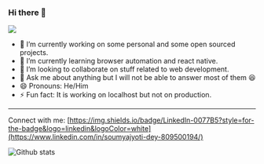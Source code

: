 ### Hi there 👋


![](https://komarev.com/ghpvc/?username=soumyo123-prog&color=blue)

- 🔭 I’m currently working on some personal and some open sourced projects.
- 🌱 I’m currently learning browser automation and react native.
- 👯 I’m looking to collaborate on stuff related to web development.
- 💬 Ask me about anything but I will not be able to answer most of them :satisfied: 
- 😄 Pronouns: He/Him
- ⚡ Fun fact: It is working on localhost but not on production.

---
Connect with me:
[https://img.shields.io/badge/LinkedIn-0077B5?style=for-the-badge&logo=linkedin&logoColor=white](https://www.linkedin.com/in/soumyajyoti-dey-809500194/)

![Github stats](https://github-readme-stats.vercel.app/api?username=soumyo123-prog)
